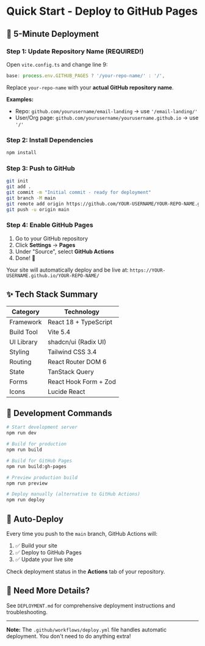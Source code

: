 # Quick Start - Deploy to GitHub Pages

## 🚀 5-Minute Deployment

### Step 1: Update Repository Name (REQUIRED!)

Open `vite.config.ts` and change line 9:

```typescript
base: process.env.GITHUB_PAGES ? '/your-repo-name/' : '/',
```

Replace `your-repo-name` with your **actual GitHub repository name**.

**Examples:**
- Repo: `github.com/yourusername/email-landing` → use `'/email-landing/'`
- User/Org page: `github.com/yourusername/yourusername.github.io` → use `'/'`

### Step 2: Install Dependencies

```bash
npm install
```

### Step 3: Push to GitHub

```bash
git init
git add .
git commit -m "Initial commit - ready for deployment"
git branch -M main
git remote add origin https://github.com/YOUR-USERNAME/YOUR-REPO-NAME.git
git push -u origin main
```

### Step 4: Enable GitHub Pages

1. Go to your GitHub repository
2. Click **Settings** → **Pages**
3. Under "Source", select **GitHub Actions**
4. Done! 🎉

Your site will automatically deploy and be live at:
`https://YOUR-USERNAME.github.io/YOUR-REPO-NAME/`

## ✨ Tech Stack Summary

| Category | Technology |
|----------|-----------|
| Framework | React 18 + TypeScript |
| Build Tool | Vite 5.4 |
| UI Library | shadcn/ui (Radix UI) |
| Styling | Tailwind CSS 3.4 |
| Routing | React Router DOM 6 |
| State | TanStack Query |
| Forms | React Hook Form + Zod |
| Icons | Lucide React |

## 📝 Development Commands

```bash
# Start development server
npm run dev

# Build for production
npm run build

# Build for GitHub Pages
npm run build:gh-pages

# Preview production build
npm run preview

# Deploy manually (alternative to GitHub Actions)
npm run deploy
```

## 🔄 Auto-Deploy

Every time you push to the `main` branch, GitHub Actions will:
1. ✅ Build your site
2. ✅ Deploy to GitHub Pages
3. ✅ Update your live site

Check deployment status in the **Actions** tab of your repository.

## 📖 Need More Details?

See `DEPLOYMENT.md` for comprehensive deployment instructions and troubleshooting.

---

**Note:** The `.github/workflows/deploy.yml` file handles automatic deployment. You don't need to do anything extra!


